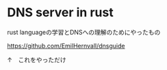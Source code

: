 # DNS server in rust

rust languageの学習とDNSへの理解のためにやったもの


https://github.com/EmilHernvall/dnsguide

↑　これをやっただけ
